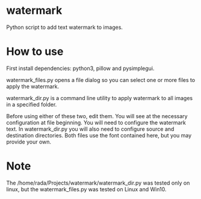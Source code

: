 # watermark
Python script to add text watermark to images.

# How to use
First install dependencies: python3, pillow and pysimplegui.

watermark_files.py opens a file dialog so you can select one or more files to apply the watermark.

watermark_dir.py is a command line utility to apply watermark to all images in a specified folder.

Before using either of these two, edit them. You will see at the necessary configuration at file beginning. 
You will need to configure the watermark text. 
In watermark_dir.py you will also need to configure source and destination directories.
Both files use the font contained here, but you may provide your own.

# Note
The /home/rada/Projects/watermark/watermark_dir.py was tested only on linux, but the watermark_files.py was tested on Linux and Win10.
